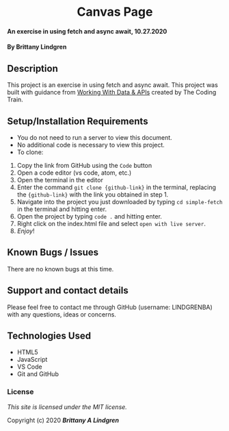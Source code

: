 <h1 style="text-align: center;">Canvas Page</h1>

#### An exercise in using fetch and async await, 10.27.2020

#### By Brittany Lindgren

## Description

This project is an exercise in using fetch and async await. This project was built with guidance from [Working With Data & APIs](https://youtu.be/tc8DU14qX6I) created by The Coding Train.

## Setup/Installation Requirements

* You do not need to run a server to view this document.
* No additional code is necessary to view this project.
* To clone: 
1. Copy the link from GitHub using the `Code` button
2. Open a code editor (vs code, atom, etc.)
3. Open the terminal in the editor
4. Enter the command `git clone {github-link}` in the terminal, replacing the `{github-link}` with the link you obtained in step 1.
5. Navigate into the project you just downloaded by typing `cd simple-fetch` in the terminal and hitting enter.
6. Open the project by typing `code .` and hitting enter.
7. Right click on the index.html file and select `open with live server`.
8. _Enjoy_!

## Known Bugs / Issues

There are no known bugs at this time. 

## Support and contact details

Please feel free to contact me through GitHub (username: LINDGRENBA) with any questions, ideas or concerns.

## Technologies Used

* HTML5
* JavaScript
* VS Code
* Git and GitHub

### License

*This site is licensed under the MIT license.*

Copyright (c) 2020 **_Brittany A Lindgren_**